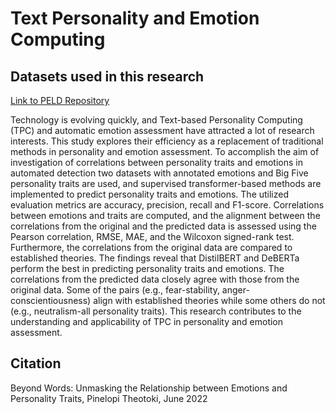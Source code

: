 # Text Personality and Emotion Computing

## Datasets used in this research
[Link to PELD Repository](https://github.com/preke/PELD)

Technology is evolving quickly, and Text-based Personality Computing (TPC) and automatic emotion assessment have attracted a lot of research interests. This study explores their efficiency as a replacement of traditional methods in personality and emotion assessment. To accomplish the aim of investigation of correlations between personality traits and emotions in automated detection two datasets with annotated emotions and Big Five personality traits are used, and supervised transformer-based methods are implemented to predict personality traits and emotions. The utilized evaluation metrics are accuracy, precision, recall and F1-score. Correlations between emotions and traits are computed, and the alignment between the correlations from the original and the predicted data is assessed using the Pearson correlation, RMSE, MAE, and the Wilcoxon signed-rank test. Furthermore, the correlations from the original data are compared to established theories. The findings reveal that DistilBERT and DeBERTa perform the best in predicting personality traits and emotions. The correlations from the predicted data closely agree with those from the original data. Some of the pairs (e.g., fear-stability, anger-conscientiousness) align with established theories while some others do not (e.g., neutralism-all personality traits). This research contributes to the understanding and applicability of TPC in personality and emotion assessment.

## Citation
Beyond Words: Unmasking the Relationship between Emotions and Personality Traits, Pinelopi Theotoki,  June 2022
